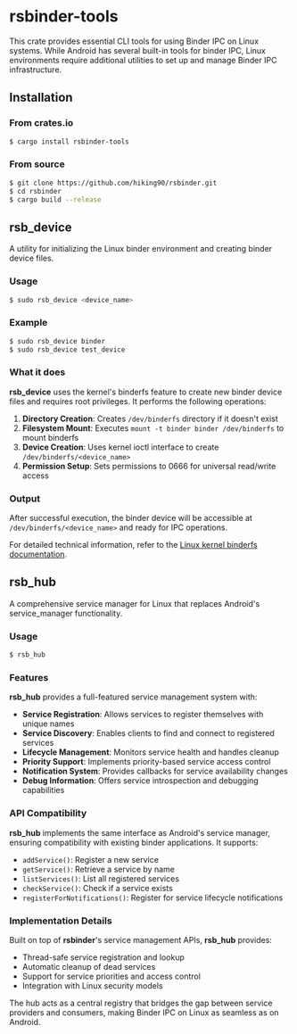 # rsbinder-tools

This crate provides essential CLI tools for using Binder IPC on Linux systems. While Android has several built-in tools for binder IPC, Linux environments require additional utilities to set up and manage Binder IPC infrastructure.

## Installation

### From crates.io
```bash
$ cargo install rsbinder-tools
```

### From source
```bash
$ git clone https://github.com/hiking90/rsbinder.git
$ cd rsbinder
$ cargo build --release
```

## rsb_device

A utility for initializing the Linux binder environment and creating binder device files.

### Usage
```bash
$ sudo rsb_device <device_name>
```

### Example
```bash
$ sudo rsb_device binder
$ sudo rsb_device test_device
```

### What it does
**rsb_device** uses the kernel's binderfs feature to create new binder device files and requires root privileges. It performs the following operations:

1. **Directory Creation**: Creates `/dev/binderfs` directory if it doesn't exist
2. **Filesystem Mount**: Executes `mount -t binder binder /dev/binderfs` to mount binderfs
3. **Device Creation**: Uses kernel ioctl interface to create `/dev/binderfs/<device_name>`
4. **Permission Setup**: Sets permissions to 0666 for universal read/write access

### Output
After successful execution, the binder device will be accessible at `/dev/binderfs/<device_name>` and ready for IPC operations.

For detailed technical information, refer to the [Linux kernel binderfs documentation][kernel_binder_doc].

[kernel_binder_doc]: https://www.kernel.org/doc/html/latest/admin-guide/binderfs.html#mounting-binderfs

## rsb_hub

A comprehensive service manager for Linux that replaces Android's service_manager functionality.

### Usage
```bash
$ rsb_hub
```

### Features
**rsb_hub** provides a full-featured service management system with:

- **Service Registration**: Allows services to register themselves with unique names
- **Service Discovery**: Enables clients to find and connect to registered services
- **Lifecycle Management**: Monitors service health and handles cleanup
- **Priority Support**: Implements priority-based service access control
- **Notification System**: Provides callbacks for service availability changes
- **Debug Information**: Offers service introspection and debugging capabilities

### API Compatibility
**rsb_hub** implements the same interface as Android's service manager, ensuring compatibility with existing binder applications. It supports:

- `addService()`: Register a new service
- `getService()`: Retrieve a service by name
- `listServices()`: List all registered services
- `checkService()`: Check if a service exists
- `registerForNotifications()`: Register for service lifecycle notifications

### Implementation Details
Built on top of **rsbinder**'s service management APIs, **rsb_hub** provides:
- Thread-safe service registration and lookup
- Automatic cleanup of dead services
- Support for service priorities and access control
- Integration with Linux security models

The hub acts as a central registry that bridges the gap between service providers and consumers, making Binder IPC on Linux as seamless as on Android.